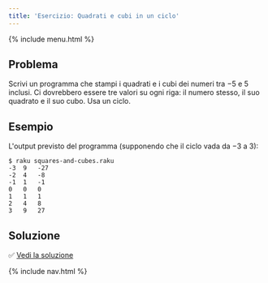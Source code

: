 ```yaml
---
title: 'Esercizio: Quadrati e cubi in un ciclo'
---
```


{% include menu.html %}

## Problema

Scrivi un programma che stampi i quadrati e i cubi dei numeri tra −5 e 5 inclusi. Ci dovrebbero essere tre valori su ogni riga: il numero stesso, il suo quadrato e il suo cubo. Usa un ciclo.

## Esempio

L'output previsto del programma (supponendo che il ciclo vada da −3 a 3):

```console
$ raku squares-and-cubes.raku
-3	9	-27
-2	4	-8
-1	1	-1
0	0	0
1	1	1
2	4	8
3	9	27
```

## Soluzione

✅ [Vedi la soluzione](solution)

{% include nav.html %}